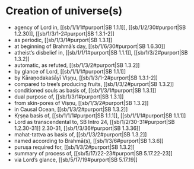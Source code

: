 # Creation of universe(s)

* agency of Lord in, [[sb/1/1/1#purport|SB 1.1.1]], [[sb/1/2/30#purport|SB 1.2.30]], [[sb/1/3/1-2#purport|SB 1.3.1-2]]
* as periodic, [[sb/1/3/1#purport|SB 1.3.1]]
* at beginning of Brahmā’s day, [[sb/1/6/30#purport|SB 1.6.30]]
* atheist’s disbelief in, [[sb/1/1/1#purport|SB 1.1.1]], [[sb/1/3/2#purport|SB 1.3.2]]
* automatic, as refuted, [[sb/1/3/2#purport|SB 1.3.2]]
* by glance of Lord, [[sb/1/1/1#purport|SB 1.1.1]]
* by Kāraṇodakaśāyī Viṣṇu, [[sb/1/3/1-2#purport|SB 1.3.1-2]]
* compared to tree’s producing fruits, [[sb/1/3/2#purport|SB 1.3.2]]
* conditioned souls as basis of, [[sb/1/3/1#purport|SB 1.3.1]]
* dual purpose of, [[sb/1/3/1#purport|SB 1.3.1]]
* from skin-pores of Viṣṇu, [[sb/1/3/2#purport|SB 1.3.2]]
* in Causal Ocean, [[sb/1/3/2#purport|SB 1.3.2]]
* Kṛṣṇa basis of, [[sb/1/1/1#purport|SB 1.1.1]], [[sb/1/1/1#purport|SB 1.1.1]]
* Lord as transcendental to, SB Intro 24, [[sb/1/2/30-31#purport|SB 1.2.30-31]] 2.30-31, [[sb/1/3/36#purport|SB 1.3.36]]
* mahat-tattva as basis of, [[sb/1/3/2#purport|SB 1.3.2]]
* named according to Brahmā(s), [[sb/1/3/6#purport|SB 1.3.6]]
* puruṣa required for, [[sb/1/3/2#purport|SB 1.3.2]]
* summary of process of, [[sb/5/17/22-23#purport|SB 5.17.22-23]]
* via Lord’s glance, [[sb/5/17/19#purport|SB 5.17.19]]
